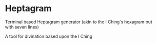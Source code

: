 # Heptagram
Terminal based Heptagram generator (akin to the I Ching's hexagram but with seven lines)

A tool for divination based upon the I Ching

